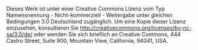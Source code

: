 Dieses Werk ist unter einer Creative Commons Lizenz vom Typ Namensnennung - Nicht-kommerziell - Weitergabe unter gleichen Bedingungen 3.0 Deutschland zugänglich. Um eine Kopie dieser Lizenz einzusehen, konsultieren Sie http://creativecommons.org/licenses/by-nc-sa/3.0/de/ oder wenden Sie sich brieflich an Creative Commons, 444 Castro Street, Suite 900, Mountain View, California, 94041, USA.
